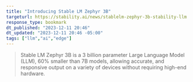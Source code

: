 ```yaml
---
title: "Introducing Stable LM Zephyr 3B"
targeturl: https://stability.ai/news/stablelm-zephyr-3b-stability-llm
response_type: bookmark
dt_published: "2023-12-11 20:46"
dt_updated: "2023-12-11 20:46 -05:00"
tags: ["llm","ai","edge"]
---
```


> Stable LM Zephyr 3B is a 3 billion parameter Large Language Model (LLM), 60% smaller than 7B models, allowing accurate, and responsive output on a variety of devices without requiring high-end hardware. 